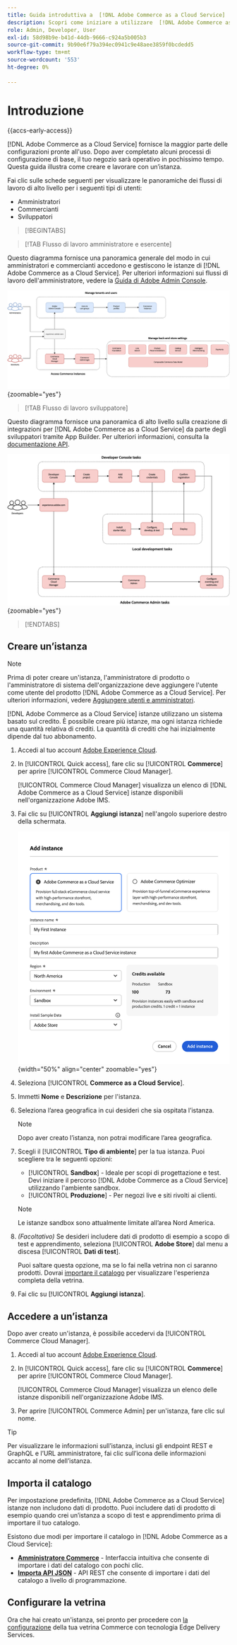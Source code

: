 ```yaml
---
title: Guida introduttiva a  [!DNL Adobe Commerce as a Cloud Service]
description: Scopri come iniziare a utilizzare  [!DNL Adobe Commerce as a Cloud Service].
role: Admin, Developer, User
exl-id: 58d98b9e-b41d-44db-9666-c924a5b005b3
source-git-commit: 9b90e6f79a394ec0941c9e48aee3859f0bcdedd5
workflow-type: tm+mt
source-wordcount: '553'
ht-degree: 0%

---
```


# Introduzione

{{accs-early-access}}

[!DNL Adobe Commerce as a Cloud Service] fornisce la maggior parte delle configurazioni pronte all&#39;uso. Dopo aver completato alcuni processi di configurazione di base, il tuo negozio sarà operativo in pochissimo tempo. Questa guida illustra come creare e lavorare con un’istanza.

Fai clic sulle schede seguenti per visualizzare le panoramiche dei flussi di lavoro di alto livello per i seguenti tipi di utenti:

* Amministratori
* Commercianti
* Sviluppatori

>[!BEGINTABS]

>[!TAB Flusso di lavoro amministratore e esercente]

Questo diagramma fornisce una panoramica generale del modo in cui amministratori e commercianti accedono e gestiscono le istanze di [!DNL Adobe Commerce as a Cloud Service]. Per ulteriori informazioni sui flussi di lavoro dell&#39;amministratore, vedere la [Guida di Adobe Admin Console](https://helpx.adobe.com/it/enterprise/admin-guide.html).

![[!DNL Adobe Commerce as a Cloud Service] diagramma flusso esercente](./assets/merchant-flow.svg){zoomable="yes"}

>[!TAB Flusso di lavoro sviluppatore]

Questo diagramma fornisce una panoramica di alto livello sulla creazione di integrazioni per [!DNL Adobe Commerce as a Cloud Service] da parte degli sviluppatori tramite App Builder. Per ulteriori informazioni, consulta la [documentazione API](https://developer.adobe.com/commerce/services/cloud/).

![[!DNL Adobe Commerce as a Cloud Service] diagramma di flusso per sviluppatori](./assets/developer-flow.svg){zoomable="yes"}

>[!ENDTABS]

## Creare un’istanza

>[!NOTE]
>
>Prima di poter creare un&#39;istanza, l&#39;amministratore di prodotto o l&#39;amministratore di sistema dell&#39;organizzazione deve aggiungere l&#39;utente come utente del prodotto [!DNL Adobe Commerce as a Cloud Service]. Per ulteriori informazioni, vedere [Aggiungere utenti e amministratori](./user-management.md#add-users-and-admins).

[!DNL Adobe Commerce as a Cloud Service] istanze utilizzano un sistema basato sul credito. È possibile creare più istanze, ma ogni istanza richiede una quantità relativa di crediti. La quantità di crediti che hai inizialmente dipende dal tuo abbonamento.

1. Accedi al tuo account [Adobe Experience Cloud](https://experience.adobe.com/).

1. In [!UICONTROL Quick access], fare clic su [!UICONTROL **Commerce**] per aprire [!UICONTROL Commerce Cloud Manager].

   [!UICONTROL Commerce Cloud Manager] visualizza un elenco di [!DNL Adobe Commerce as a Cloud Service] istanze disponibili nell&#39;organizzazione Adobe IMS.

1. Fai clic su [!UICONTROL **Aggiungi istanza**] nell&#39;angolo superiore destro della schermata.

   ![Crea istanza](./assets/create-instance.png){width="50%" align="center" zoomable="yes"}

1. Seleziona [!UICONTROL **Commerce as a Cloud Service**].

1. Immetti **Nome** e **Descrizione** per l&#39;istanza.

1. Seleziona l’area geografica in cui desideri che sia ospitata l’istanza.

   >[!NOTE]
   >
   >Dopo aver creato l’istanza, non potrai modificare l’area geografica.

1. Scegli il [!UICONTROL **Tipo di ambiente**] per la tua istanza. Puoi scegliere tra le seguenti opzioni:

   * [!UICONTROL **Sandbox**] - Ideale per scopi di progettazione e test. Devi iniziare il percorso [!DNL Adobe Commerce as a Cloud Service] utilizzando l&#39;ambiente sandbox.
   * [!UICONTROL **Produzione**] - Per negozi live e siti rivolti ai clienti.

   >[!NOTE]
   >
   >Le istanze sandbox sono attualmente limitate all’area Nord America.

1. _(Facoltativo)_ Se desideri includere dati di prodotto di esempio a scopo di test e apprendimento, seleziona [!UICONTROL **Adobe Store**] dal menu a discesa [!UICONTROL **Dati di test**].

   Puoi saltare questa opzione, ma se lo fai nella vetrina non ci saranno prodotti. Dovrai [importare il catalogo](#import-your-catalog) per visualizzare l&#39;esperienza completa della vetrina.

1. Fai clic su [!UICONTROL **Aggiungi istanza**].

## Accedere a un’istanza

Dopo aver creato un&#39;istanza, è possibile accedervi da [!UICONTROL Commerce Cloud Manager].

1. Accedi al tuo account [Adobe Experience Cloud](https://experience.adobe.com/).

1. In [!UICONTROL Quick access], fare clic su [!UICONTROL **Commerce**] per aprire [!UICONTROL Commerce Cloud Manager].

   [!UICONTROL Commerce Cloud Manager] visualizza un elenco delle istanze disponibili nell&#39;organizzazione Adobe IMS.

1. Per aprire [!UICONTROL Commerce Admin] per un&#39;istanza, fare clic sul nome.

>[!TIP]
>
>Per visualizzare le informazioni sull’istanza, inclusi gli endpoint REST e GraphQL e l’URL amministratore, fai clic sull’icona delle informazioni accanto al nome dell’istanza.

## Importa il catalogo

Per impostazione predefinita, [!DNL Adobe Commerce as a Cloud Service] istanze non includono dati di prodotto. Puoi includere dati di prodotto di esempio quando crei un’istanza a scopo di test e apprendimento prima di importare il tuo catalogo.

Esistono due modi per importare il catalogo in [!DNL Adobe Commerce as a Cloud Service]:

* [**Amministratore Commerce**](https://experienceleague.adobe.com/it/docs/commerce-admin/systems/data-transfer/import/data-import) - Interfaccia intuitiva che consente di importare i dati del catalogo con pochi clic.
* [**Importa API JSON**](https://developer.adobe.com/commerce/webapi/rest/modules/import/#import-json-api) - API REST che consente di importare i dati del catalogo a livello di programmazione.

<!-- TODO

- Add guidance about how to choose which method to use
- Add guidance for new vs existing customers (cross-reference OR and _include file for migration content)

-->

## Configurare la vetrina

Ora che hai creato un&#39;istanza, sei pronto per procedere con [la configurazione](storefront.md) della tua vetrina Commerce con tecnologia Edge Delivery Services.
